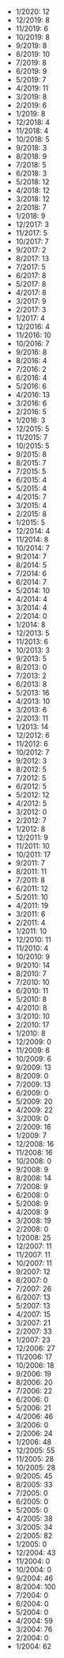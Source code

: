 *  1/2020: 12
*  12/2019: 8
*  11/2019: 6
*  10/2019: 8
*  9/2019: 8
*  8/2019: 10
*  7/2019: 8
*  6/2019: 9
*  5/2019: 7
*  4/2019: 11
*  3/2019: 8
*  2/2019: 6
*  1/2019: 8
*  12/2018: 4
*  11/2018: 4
*  10/2018: 5
*  9/2018: 3
*  8/2018: 9
*  7/2018: 5
*  6/2018: 3
*  5/2018: 12
*  4/2018: 12
*  3/2018: 12
*  2/2018: 7
*  1/2018: 9
*  12/2017: 3
*  11/2017: 5
*  10/2017: 7
*  9/2017: 2
*  8/2017: 13
*  7/2017: 5
*  6/2017: 8
*  5/2017: 8
*  4/2017: 8
*  3/2017: 9
*  2/2017: 3
*  1/2017: 4
*  12/2016: 4
*  11/2016: 10
*  10/2016: 7
*  9/2016: 8
*  8/2016: 4
*  7/2016: 2
*  6/2016: 4
*  5/2016: 6
*  4/2016: 13
*  3/2016: 6
*  2/2016: 5
*  1/2016: 3
*  12/2015: 5
*  11/2015: 7
*  10/2015: 5
*  9/2015: 8
*  8/2015: 7
*  7/2015: 5
*  6/2015: 4
*  5/2015: 4
*  4/2015: 7
*  3/2015: 4
*  2/2015: 8
*  1/2015: 5
*  12/2014: 4
*  11/2014: 8
*  10/2014: 7
*  9/2014: 7
*  8/2014: 5
*  7/2014: 6
*  6/2014: 7
*  5/2014: 10
*  4/2014: 4
*  3/2014: 4
*  2/2014: 0
*  1/2014: 8
*  12/2013: 5
*  11/2013: 6
*  10/2013: 3
*  9/2013: 5
*  8/2013: 0
*  7/2013: 2
*  6/2013: 8
*  5/2013: 16
*  4/2013: 10
*  3/2013: 6
*  2/2013: 11
*  1/2013: 14
*  12/2012: 6
*  11/2012: 6
*  10/2012: 7
*  9/2012: 3
*  8/2012: 5
*  7/2012: 5
*  6/2012: 5
*  5/2012: 12
*  4/2012: 5
*  3/2012: 0
*  2/2012: 7
*  1/2012: 8
*  12/2011: 9
*  11/2011: 10
*  10/2011: 17
*  9/2011: 7
*  8/2011: 11
*  7/2011: 8
*  6/2011: 12
*  5/2011: 10
*  4/2011: 19
*  3/2011: 6
*  2/2011: 4
*  1/2011: 10
*  12/2010: 11
*  11/2010: 4
*  10/2010: 9
*  9/2010: 14
*  8/2010: 7
*  7/2010: 10
*  6/2010: 11
*  5/2010: 8
*  4/2010: 8
*  3/2010: 10
*  2/2010: 17
*  1/2010: 8
*  12/2009: 0
*  11/2009: 6
*  10/2009: 6
*  9/2009: 13
*  8/2009: 0
*  7/2009: 13
*  6/2009: 0
*  5/2009: 20
*  4/2009: 22
*  3/2009: 0
*  2/2009: 16
*  1/2009: 7
*  12/2008: 16
*  11/2008: 16
*  10/2008: 0
*  9/2008: 9
*  8/2008: 14
*  7/2008: 9
*  6/2008: 0
*  5/2008: 9
*  4/2008: 9
*  3/2008: 19
*  2/2008: 0
*  1/2008: 25
*  12/2007: 11
*  11/2007: 11
*  10/2007: 11
*  9/2007: 12
*  8/2007: 0
*  7/2007: 26
*  6/2007: 13
*  5/2007: 13
*  4/2007: 15
*  3/2007: 21
*  2/2007: 33
*  1/2007: 23
*  12/2006: 27
*  11/2006: 17
*  10/2006: 18
*  9/2006: 19
*  8/2006: 20
*  7/2006: 22
*  6/2006: 0
*  5/2006: 21
*  4/2006: 46
*  3/2006: 0
*  2/2006: 24
*  1/2006: 48
*  12/2005: 55
*  11/2005: 28
*  10/2005: 28
*  9/2005: 45
*  8/2005: 33
*  7/2005: 0
*  6/2005: 0
*  5/2005: 0
*  4/2005: 38
*  3/2005: 34
*  2/2005: 82
*  1/2005: 0
*  12/2004: 43
*  11/2004: 0
*  10/2004: 0
*  9/2004: 46
*  8/2004: 100
*  7/2004: 0
*  6/2004: 0
*  5/2004: 0
*  4/2004: 59
*  3/2004: 76
*  2/2004: 0
*  1/2004: 62